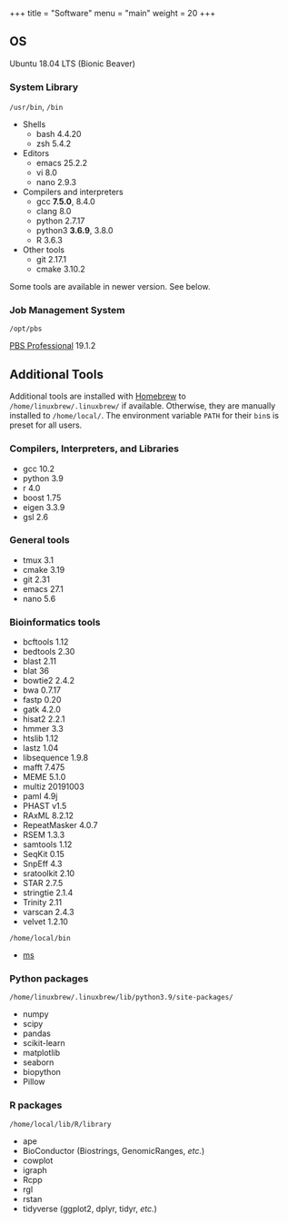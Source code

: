 +++
title = "Software"
menu = "main"
weight = 20
+++

## OS

Ubuntu 18.04 LTS (Bionic Beaver)

### System Library

`/usr/bin`, `/bin`

- Shells
    - bash 4.4.20
    - zsh 5.4.2
- Editors
    - emacs 25.2.2
    - vi 8.0
    - nano 2.9.3
- Compilers and interpreters
    - gcc **7.5.0**, 8.4.0
    - clang 8.0
    - python 2.7.17
    - python3 **3.6.9**, 3.8.0
    - R 3.6.3
- Other tools
    - git 2.17.1
    - cmake 3.10.2

Some tools are available in newer version. See below.

### Job Management System

`/opt/pbs`

[PBS Professional](https://pbspro.org/) 19.1.2


## Additional Tools

Additional tools are installed with [Homebrew](https://docs.brew.sh/)
to `/home/linuxbrew/.linuxbrew/` if available.
Otherwise, they are manually installed to `/home/local/`.
The environment variable `PATH` for their `bin`s is preset for all users.

### Compilers, Interpreters, and Libraries

- gcc 10.2
- python 3.9
- r 4.0
- boost 1.75
- eigen 3.3.9
- gsl 2.6

### General tools

- tmux 3.1
- cmake 3.19
- git 2.31
- emacs 27.1
- nano 5.6

### Bioinformatics tools

- bcftools 1.12
- bedtools 2.30
- blast 2.11
- blat 36
- bowtie2 2.4.2
- bwa 0.7.17
- fastp 0.20
- gatk 4.2.0
- hisat2 2.2.1
- hmmer 3.3
- htslib 1.12
- lastz 1.04
- libsequence 1.9.8
- mafft 7.475
- MEME 5.1.0
- multiz 20191003
- paml 4.9j
- PHAST v1.5
- RAxML 8.2.12
- RepeatMasker 4.0.7
- RSEM 1.3.3
- samtools 1.12
- SeqKit 0.15
- SnpEff 4.3
- sratoolkit 2.10
- STAR 2.7.5
- stringtie 2.1.4
- Trinity 2.11
- varscan 2.4.3
- velvet 1.2.10

`/home/local/bin`

- [ms](http://home.uchicago.edu/~rhudson1/source/mksamples.html)


### Python packages

`/home/linuxbrew/.linuxbrew/lib/python3.9/site-packages/`

- numpy
- scipy
- pandas
- scikit-learn
- matplotlib
- seaborn
- biopython
- Pillow

### R packages

`/home/local/lib/R/library`

- ape
- BioConductor (Biostrings, GenomicRanges, *etc.*)
- cowplot
- igraph
- Rcpp
- rgl
- rstan
- tidyverse (ggplot2, dplyr, tidyr, *etc.*)
